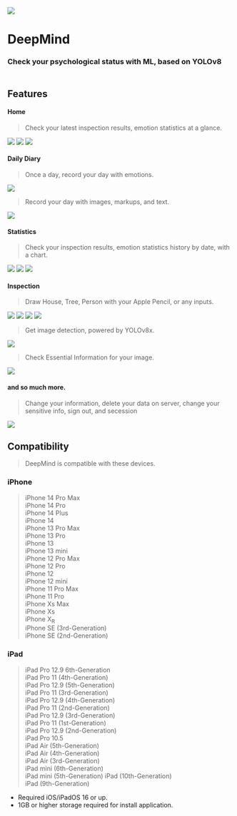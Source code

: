 ![ ](imgs/ic_deepMind_h.png)</br>
# DeepMind</br>
### Check your psychological status with ML, based on YOLOv8<br><br>

## Features</br>
#### Home</br>
> Check your latest inspection results, emotion statistics at a glance.</br>

![ ](imgs/home_1.png) ![ ](imgs/home_2.png) ![ ](imgs/home_3.png)</br>

#### Daily Diary</br>
> Once a day, record your day with emotions.</br>

![ ](imgs/dailyDiary_1.png)</br>

> Record your day with images, markups, and text. </br>

![ ](imgs/dailyDiary_2.png)</br>

#### Statistics</br>
> Check your inspection results, emotion statistics history by date, with a chart.</br>

![ ](imgs/statistics_1.png) ![ ](imgs/statistics_2.png) ![ ](imgs/statistics_3.png)</br>

#### Inspection</br>
> Draw House, Tree, Person with your Apple Pencil, or any inputs.</br>

![ ](imgs/inspection_1.png) ![ ](imgs/inspection_2.png) ![ ](imgs/inspection_3.png) ![ ](imgs/inspection_4.png)</br>

> Get image detection, powered by YOLOv8x.</br>

![ ](imgs/inspection_5.png)</br>

> Check Essential Information for your image.</br>

![ ](imgs/inspection_6.png)</br>

#### and so much more.</br>
> Change your information, delete your data on server, change your sensitive info, sign out, and secession </br>

![ ](imgs/more.png) </br>

## Compatibility</br>
> DeepMind is compatible with these devices. </br>
### iPhone</br>

> iPhone 14 Pro Max </br>
 iPhone 14 Pro </br>
 iPhone 14 Plus </br>
 iPhone 14 </br>
 iPhone 13 Pro Max </br>
 iPhone 13 Pro </br>
 iPhone 13 </br>
 iPhone 13 mini </br>
 iPhone 12 Pro Max </br>
 iPhone 12 Pro </br>
 iPhone 12 </br>
 iPhone 12 mini </br>
 iPhone 11 Pro Max </br>
 iPhone 11 Pro </br>
 iPhone Xs Max </br>
 iPhone Xs </br>
 iPhone X<sub>R</sub> </br>
 iPhone SE (3rd-Generation) </br>
 iPhone SE (2nd-Generation) </br>

### iPad</br>

> iPad Pro 12.9 6th-Generation </br>
 iPad Pro 11 (4th-Generation) </br>
 iPad Pro 12.9 (5th-Generation) </br>
 iPad Pro 11 (3rd-Generation) </br>
 iPad Pro 12.9 (4th-Generation) </br>
 iPad Pro 11 (2nd-Generation) </br>
 iPad Pro 12.9 (3rd-Generation) </br>
 iPad Pro 11 (1st-Generation) </br>
 iPad Pro 12.9 (2nd-Generation) </br>
 iPad Pro 10.5 </br>
 iPad Air (5th-Generation) </br>
 iPad Air (4th-Generation) </br>
 iPad Air (3rd-Generation) </br>
 iPad mini (6th-Generation) </br>
 iPad mini (5th-Generation)
 iPad (10th-Generation) </br>
 iPad (9th-Generation) </br>

 * Required iOS/iPadOS 16 or up. </br>
 * 1GB or higher storage required for install application.